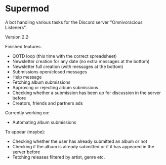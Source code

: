 # Supermod

A bot handling various tasks for the Discord server "Omnivoracious Listeners".

Version 2.2:

Finished features:

- QOTD loop (this time with the correct spreadsheet)
- Newsletter creation for any date (no extra messages at the bottom)
- Newsletter full creation (with messages at the bottom)
- Submissions open/closed messages
- Help message
- Fetching album submissions
- Approving or rejecting album submissions
- Checking whether a submission has been up for discussion in the server before
- Creators, friends and partners ads

Currently working on:

- Automating album submissions

To appear (maybe):

- Checking whether the user has already submitted an album or not
- Checking if the album is already submitted or if it has appeared in the server before
- Fetching releases filtered by artist, genre etc.
